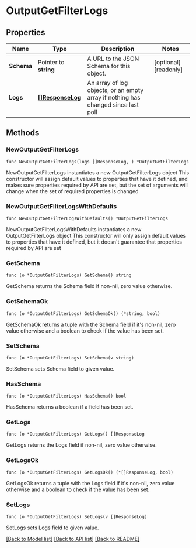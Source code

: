 # OutputGetFilterLogs

## Properties

Name | Type | Description | Notes
------------ | ------------- | ------------- | -------------
**Schema** | Pointer to **string** | A URL to the JSON Schema for this object. | [optional] [readonly] 
**Logs** | [**[]ResponseLog**](ResponseLog.md) | An array of log objects, or an empty array if nothing has changed since last poll | 

## Methods

### NewOutputGetFilterLogs

`func NewOutputGetFilterLogs(logs []ResponseLog, ) *OutputGetFilterLogs`

NewOutputGetFilterLogs instantiates a new OutputGetFilterLogs object
This constructor will assign default values to properties that have it defined,
and makes sure properties required by API are set, but the set of arguments
will change when the set of required properties is changed

### NewOutputGetFilterLogsWithDefaults

`func NewOutputGetFilterLogsWithDefaults() *OutputGetFilterLogs`

NewOutputGetFilterLogsWithDefaults instantiates a new OutputGetFilterLogs object
This constructor will only assign default values to properties that have it defined,
but it doesn't guarantee that properties required by API are set

### GetSchema

`func (o *OutputGetFilterLogs) GetSchema() string`

GetSchema returns the Schema field if non-nil, zero value otherwise.

### GetSchemaOk

`func (o *OutputGetFilterLogs) GetSchemaOk() (*string, bool)`

GetSchemaOk returns a tuple with the Schema field if it's non-nil, zero value otherwise
and a boolean to check if the value has been set.

### SetSchema

`func (o *OutputGetFilterLogs) SetSchema(v string)`

SetSchema sets Schema field to given value.

### HasSchema

`func (o *OutputGetFilterLogs) HasSchema() bool`

HasSchema returns a boolean if a field has been set.

### GetLogs

`func (o *OutputGetFilterLogs) GetLogs() []ResponseLog`

GetLogs returns the Logs field if non-nil, zero value otherwise.

### GetLogsOk

`func (o *OutputGetFilterLogs) GetLogsOk() (*[]ResponseLog, bool)`

GetLogsOk returns a tuple with the Logs field if it's non-nil, zero value otherwise
and a boolean to check if the value has been set.

### SetLogs

`func (o *OutputGetFilterLogs) SetLogs(v []ResponseLog)`

SetLogs sets Logs field to given value.



[[Back to Model list]](../README.md#documentation-for-models) [[Back to API list]](../README.md#documentation-for-api-endpoints) [[Back to README]](../README.md)


